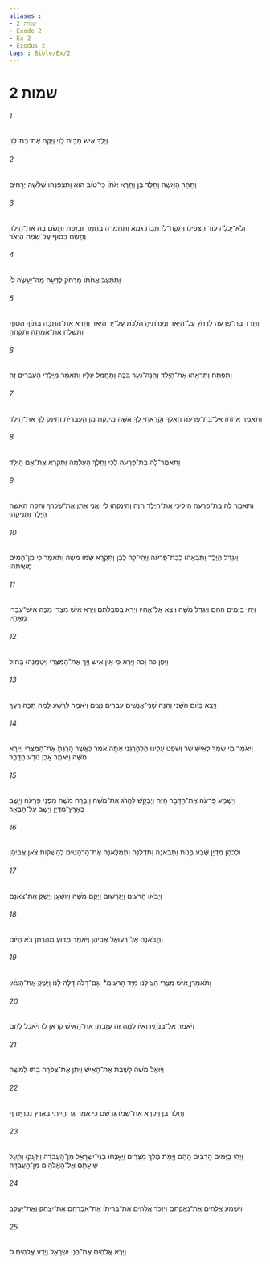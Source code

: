 ```yaml
---
aliases : 
- שמות 2
- Exode 2
- Ex 2
- Exodus 2
tags : Bible/Ex/2
---
```


# שמות 2

###### 1
וַיֵּלֶךְ אִישׁ מִבֵּית לֵוִי וַיִּקַּח אֶת־בַּת־לֵוִי׃
###### 2
וַתַּהַר הָאִשָּׁה וַתֵּלֶד בֵּן וַתֵּרֶא אֹתֹו כִּי־טֹוב הוּא וַתִּצְפְּנֵהוּ שְׁלֹשָׁה יְרָחִים׃
###### 3
וְלֹא־יָכְלָה עֹוד הַצְּפִינֹו וַתִּקַּח־לֹו תֵּבַת גֹּמֶא וַתַּחְמְרָה בַחֵמָר וּבַזָּפֶת וַתָּשֶׂם בָּהּ אֶת־הַיֶּלֶד וַתָּשֶׂם בַּסּוּף עַל־שְׂפַת הַיְאֹר׃
###### 4
וַתֵּתַצַּב אֲחֹתֹו מֵרָחֹק לְדֵעָה מַה־יֵּעָשֶׂה לֹו׃
###### 5
וַתֵּרֶד בַּת־פַּרְעֹה לִרְחֹץ עַל־הַיְאֹר וְנַעֲרֹתֶיהָ הֹלְכֹת עַל־יַד הַיְאֹר וַתֵּרֶא אֶת־הַתֵּבָה בְּתֹוךְ הַסּוּף וַתִּשְׁלַח אֶת־אֲמָתָהּ וַתִּקָּחֶהָ׃
###### 6
וַתִּפְתַּח וַתִּרְאֵהוּ אֶת־הַיֶּלֶד וְהִנֵּה־נַעַר בֹּכֶה וַתַּחְמֹל עָלָיו וַתֹּאמֶר מִיַּלְדֵי הָעִבְרִים זֶה׃
###### 7
וַתֹּאמֶר אֲחֹתֹו אֶל־בַּת־פַּרְעֹה הַאֵלֵךְ וְקָרָאתִי לָךְ אִשָּׁה מֵינֶקֶת מִן הָעִבְרִיֹּת וְתֵינִק לָךְ אֶת־הַיָּלֶד׃
###### 8
וַתֹּאמֶר־לָהּ בַּת־פַּרְעֹה לֵכִי וַתֵּלֶךְ הָעַלְמָה וַתִּקְרָא אֶת־אֵם הַיָּלֶד׃
###### 9
וַתֹּאמֶר לָהּ בַּת־פַּרְעֹה הֵילִיכִי אֶת־הַיֶּלֶד הַזֶּה וְהֵינִקִהוּ לִי וַאֲנִי אֶתֵּן אֶת־שְׂכָרֵךְ וַתִּקַּח הָאִשָּׁה הַיֶּלֶד וַתְּנִיקֵהוּ׃
###### 10
וַיִגְדַּל הַיֶּלֶד וַתְּבִאֵהוּ לְבַת־פַּרְעֹה וַיְהִי־לָהּ לְבֵן וַתִּקְרָא שְׁמֹו מֹשֶׁה וַתֹּאמֶר כִּי מִן־הַמַּיִם מְשִׁיתִהוּ׃
###### 11
וַיְהִי בַּיָּמִים הָהֵם וַיִּגְדַּל מֹשֶׁה וַיֵּצֵא אֶל־אֶחָיו וַיַּרְא בְּסִבְלֹתָם וַיַּרְא אִישׁ מִצְרִי מַכֶּה אִישׁ־עִבְרִי מֵאֶחָיו׃
###### 12
וַיִּפֶן כֹּה וָכֹה וַיַּרְא כִּי אֵין אִישׁ וַיַּךְ אֶת־הַמִּצְרִי וַיִּטְמְנֵהוּ בַּחֹול׃
###### 13
וַיֵּצֵא בַּיֹּום הַשֵּׁנִי וְהִנֵּה שְׁנֵי־אֲנָשִׁים עִבְרִים נִצִּים וַיֹּאמֶר לָרָשָׁע לָמָּה תַכֶּה רֵעֶךָ׃
###### 14
וַיֹּאמֶר מִי שָׂמְךָ לְאִישׁ שַׂר וְשֹׁפֵט עָלֵינוּ הַלְהָרְגֵנִי אַתָּה אֹמֵר כַּאֲשֶׁר הָרַגְתָּ אֶת־הַמִּצְרִי וַיִּירָא מֹשֶׁה וַיֹּאמַר אָכֵן נֹודַע הַדָּבָר׃
###### 15
וַיִּשְׁמַע פַּרְעֹה אֶת־הַדָּבָר הַזֶּה וַיְבַקֵּשׁ לַהֲרֹג אֶת־מֹשֶׁה וַיִּבְרַח מֹשֶׁה מִפְּנֵי פַרְעֹה וַיֵּשֶׁב בְּאֶרֶץ־מִדְיָן וַיֵּשֶׁב עַל־הַבְּאֵר׃
###### 16
וּלְכֹהֵן מִדְיָן שֶׁבַע בָּנֹות וַתָּבֹאנָה וַתִּדְלֶנָה וַתְּמַלֶּאנָה אֶת־הָרְהָטִים לְהַשְׁקֹות צֹאן אֲבִיהֶן׃
###### 17
וַיָּבֹאוּ הָרֹעִים וַיְגָרְשׁוּם וַיָּקָם מֹשֶׁה וַיֹּושִׁעָן וַיַּשְׁקְ אֶת־צֹאנָם׃
###### 18
וַתָּבֹאנָה אֶל־רְעוּאֵל אֲבִיהֶן וַיֹּאמֶר מַדּוּעַ מִהַרְתֶּן בֹּא הַיֹּום׃
###### 19
וַתֹּאמַרְןָ אִישׁ מִצְרִי הִצִּילָנוּ מִיַּד הָרֹעִימ* וְגַם־דָּלֹה דָלָה לָנוּ וַיַּשְׁקְ אֶת־הַצֹּאן׃
###### 20
וַיֹּאמֶר אֶל־בְּנֹתָיו וְאַיֹּו לָמָּה זֶּה עֲזַבְתֶּן אֶת־הָאִישׁ קִרְאֶן לֹו וְיֹאכַל לָחֶם׃
###### 21
וַיֹּואֶל מֹשֶׁה לָשֶׁבֶת אֶת־הָאִישׁ וַיִּתֵּן אֶת־צִפֹּרָה בִתֹּו לְמֹשֶׁה׃
###### 22
וַתֵּלֶד בֵּן וַיִּקְרָא אֶת־שְׁמֹו גֵּרְשֹׁם כִּי אָמַר גֵּר הָיִיתִי בְּאֶרֶץ נָכְרִיָּה׃ ף
###### 23
וַיְהִי בַיָּמִים הָרַבִּים הָהֵם וַיָּמָת מֶלֶךְ מִצְרַיִם וַיֵּאָנְחוּ בְנֵי־יִשְׂרָאֵל מִן־הָעֲבֹדָה וַיִּזְעָקוּ וַתַּעַל שַׁוְעָתָם אֶל־הָאֱלֹהִים מִן־הָעֲבֹדָה׃
###### 24
וַיִּשְׁמַע אֱלֹהִים אֶת־נַאֲקָתָם וַיִּזְכֹּר אֱלֹהִים אֶת־בְּרִיתֹו אֶת־אַבְרָהָם אֶת־יִצְחָק וְאֶת־יַעֲקֹב׃
###### 25
וַיַּרְא אֱלֹהִים אֶת־בְּנֵי יִשְׂרָאֵל וַיֵּדַע אֱלֹהִים׃ ס
